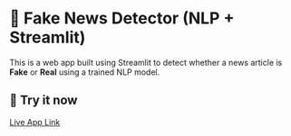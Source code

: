 # 📰 Fake News Detector (NLP + Streamlit)

This is a web app built using Streamlit to detect whether a news article is **Fake** or **Real** using a trained NLP model.

## 🚀 Try it now

[Live App Link](https://fake-news-detector-hv4kt2vpwzxba4adzw3hed.streamlit.app/)
